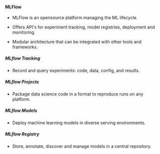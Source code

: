 #### MLFlow  

- MLFlow is an opensource platform managing the ML lifecycle. 

- Offers API's for experiment tracking, model registries, deployment and monitoring. 

- Modular architecture that can be integrated with other tools and frameworks. 

##### MLflow Tracking 
- Record and query experiments: code, data, config, and results. 

##### MLflow Projects
- Package data science code in a format to reproduce runs on any platform. 

##### MLflow Models
- Deploy machine learning models in diverse serving environments.  

##### MLflow Registry 
- Store, annotate, discover and manage models in a central repository. 